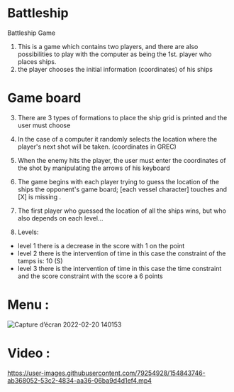 # Battleship
Battleship Game
  1. This is a game which contains two players, and there are also possibilities to play with the computer as being the 1st. player who places ships.
  2. the player chooses the initial information (coordinates) of his ships

  # Game board

 3. There are 3 types of formations to place the ship grid is printed and the user must choose

 4. In the case of a computer it randomly selects the location where the player's next shot will be taken. (coordinates in GREC)

 5. When the enemy hits the player, the user must enter the coordinates of the shot by manipulating the arrows of his keyboard

 6. The game begins with each player trying to guess the location of the ships the opponent's game board; [each vessel character] touches and [X] is missing .
 
 7. The first player who guessed the location of all the ships wins, but who also depends on each level...
 
 8. Levels:
  - level 1 there is a decrease in the score with 1 on the point
  -  level 2 there is the intervention of time in this case the constraint of the tamps is: 10 (S) 
  -   level 3 there is the intervention of time in this case the time constraint and the score constraint with the score a 6 points
 
 # Menu :
 
  ![Capture d’écran 2022-02-20 140153](https://user-images.githubusercontent.com/79254928/154843901-98140609-d5c8-4b57-8b6b-bcfff579e135.png)

   # Video :
   
https://user-images.githubusercontent.com/79254928/154843746-ab368052-53c2-4834-aa36-06ba9d4d1ef4.mp4

